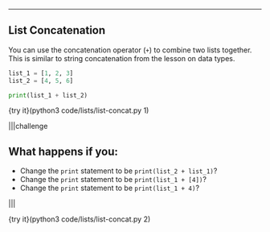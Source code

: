 ---

## List Concatenation

You can use the concatenation operator (`+`) to combine two lists together. This is similar to string concatenation from the lesson on data types.

```python
list_1 = [1, 2, 3]
list_2 = [4, 5, 6]

print(list_1 + list_2)
```

{try it}(python3 code/lists/list-concat.py 1)

|||challenge
## What happens if you:
* Change the `print` statement to be `print(list_2 + list_1)`?
* Change the `print` statement to be `print(list_1 + [4])`?
* Change the `print` statement to be `print(list_1 + 4)`?

|||

{try it}(python3 code/lists/list-concat.py 2)
